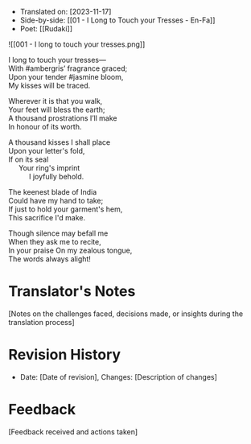 
- Translated on: [2023-11-17]
- Side-by-side: [[01 - I Long to Touch your Tresses - En-Fa]]
- Poet: [[Rudaki]]  

![[001 - I long to touch your tresses.png]]

I long to touch your tresses—  
With #ambergris’ fragrance graced;  
Upon your tender #jasmine bloom,  
My kisses will be traced.  

Wherever it is that you walk,  
Your feet will bless the earth;  
A thousand prostrations I’ll make  
In honour of its worth.

A thousand kisses I shall place  
Upon your letter's fold,  
If on its seal  
$\quad$ Your ring's imprint  
$\quad$ $\quad$ I joyfully behold.

The keenest blade of India  
Could have my hand to take;  
If just to hold your garment's hem,  
This sacrifice I'd make.   

Though silence may befall me  
When they ask me to recite,   
In your praise
On my zealous tongue,  
The words always alight!  



# Translator's Notes
[Notes on the challenges faced, decisions made, or insights during the translation process]

# Revision History
- Date: [Date of revision], Changes: [Description of changes]

# Feedback
[Feedback received and actions taken]


